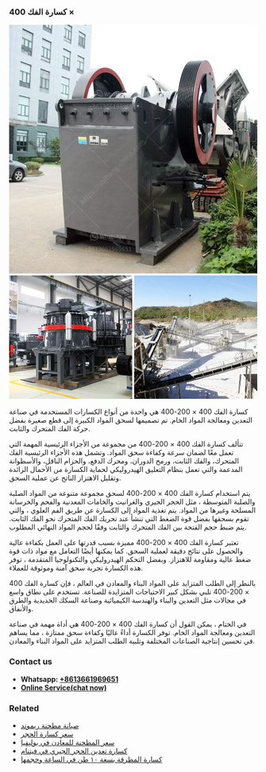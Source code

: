 <h3>كسارة الفك 400 ×</h3><img src='1701853089.jpg' alt=''><p>كسارة الفك 400 × 200-400 هي واحدة من أنواع الكسارات المستخدمة في صناعة التعدين ومعالجة المواد الخام. تم تصميمها لسحق المواد الكبيرة إلى قطع صغيرة بفضل حركة الفك المتحرك والثابت.</p><p>تتألف كسارة الفك 400 × 200-400 من مجموعة من الأجزاء الرئيسية المهمة التي تعمل معًا لضمان سرعة وكفاءة سحق المواد. وتشمل هذه الأجزاء الرئيسية الفك المتحرك، والفك الثابت، ورمح الدوران، ومحرك الدفع، والحزام الناقل، والأسطوانة المدعمة والتي تعمل بنظام التعليق الهيدروليكي لحماية الكسارة من الأحمال الزائدة وتقليل الاهتزاز الناتج عن عملية السحق.</p><p>يتم استخدام كسارة الفك 400 × 200-400 لسحق مجموعة متنوعة من المواد الصلبة والصلبة المتوسطة ، مثل الحجر الجيري والغرانيت والخامات المعدنية والفحم والخرسانة المسلحة وغيرها من المواد. يتم تغذية المواد إلى الكسارة عن طريق الفم العلوي ، والتي تقوم بسحقها بفضل قوة الضغط التي تنشأ عند تحريك الفك المتحرك نحو الفك الثابت. يتم ضبط حجم الفتحة بين الفك المتحرك والثابت وفقًا لحجم المواد النهائي المطلوب.</p><p>تعتبر كسارة الفك 400 × 200-400 مميزة بسبب قدرتها على العمل بكفاءة عالية والحصول على نتائج دقيقة لعملية السحق. كما يمكنها أيضًا التعامل مع مواد ذات قوة ضغط عالية ومقاومة للاهتزاز. وبفضل التحكم الهيدروليكي والتكنولوجيا المتقدمة ، توفر هذه الكسارة تجربة سحق آمنة وموثوقة للعملاء.</p><p>بالنظر إلى الطلب المتزايد على المواد البناء والمعادن في العالم ، فإن كسارة الفك 400 × 200-400 تلبي بشكل كبير الاحتياجات المتزايدة للصناعة. تستخدم على نطاق واسع في مجالات مثل التعدين والبناء والهندسة الكيميائية وصناعة السكك الحديدية والطرق والأنفاق.</p><p>في الختام ، يمكن القول أن كسارة الفك 400 × 200-400 هي أداة مهمة في صناعة التعدين ومعالجة المواد الخام. توفر الكسارة أداءً عاليًا وكفاءة سحق ممتازة ، مما يساهم في تحسين إنتاجية الصناعات المختلفة وتلبية الطلب المتزايد على المواد البناء والمعادن.</p><h3>Contact us</h3><ul><li><strong>Whatsapp:&nbsp;<a href="https://wa.me/8613661969651">+8613661969651</a></strong></li><li><a href="https://swt.shibang-china.com/?git&amp;zhl&amp;كسارة الفك 400 ×"><strong>Online Service(chat now)</strong></a></li></ul><h3>Related</h3><ul><li><a href='صيانة مطحنة ريموند.md'>صيانة مطحنة ريموند</a></li><li><a href='سعر كسارة الحجر.md'>سعر كسارة الحجر</a></li><li><a href='سعر المطحنة للمعادن في بوليفيا.md'>سعر المطحنة للمعادن في بوليفيا</a></li><li><a href='كسارة تعدين الحجر الجيري في فيتنام.md'>كسارة تعدين الحجر الجيري في فيتنام</a></li><li><a href='كسارة المطرقة بسعة ١٠ طن في الساعة وحجمها.md'>كسارة المطرقة بسعة ١٠ طن في الساعة وحجمها</a></li></ul>